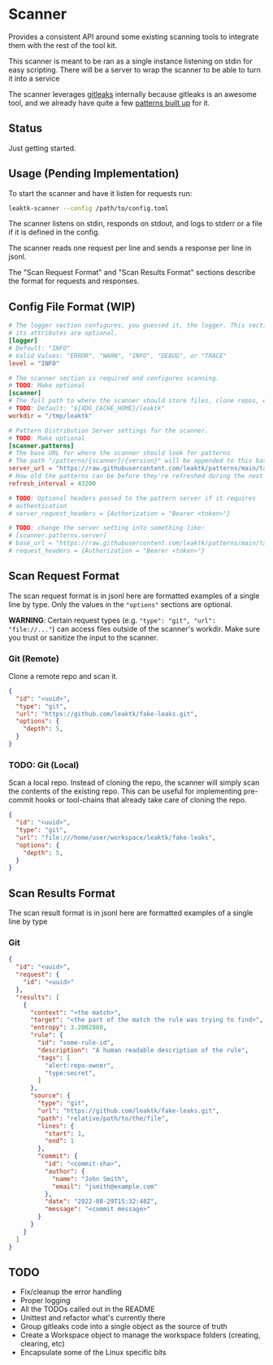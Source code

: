 # Scanner

Provides a consistent API around some existing scanning tools to integrate them
with the rest of the tool kit.

This scanner is meant to be ran as a single instance listening on stdin
for easy scripting. There will be a server to wrap the scanner to be able to
turn it into a service

The scanner leverages
[gitleaks](https://github.com/zricethezav/gitleaks)
internally because gitleaks is an awesome tool, and we already have quite a few
[patterns built up](https://github.com/leaktk/patterns)
for it.

## Status

Just getting started.

## Usage (Pending Implementation)

To start the scanner and have it listen for requests run:

```sh
leaktk-scanner --config /path/to/config.toml
```

The scanner listens on stdin, responds on stdout, and logs to stderr or a file
if it is defined in the config.

The scanner reads one request per line and sends a response per line in jsonl.

The "Scan Request Format" and "Scan Results Format" sections describe the
format for requests and responses.

## Config File Format (WIP)

```toml
# The logger section configures, you guessed it, the logger. This section and
# its attributes are optional.
[logger]
# Default: "INFO"
# Valid Values: "ERROR", "WARN", "INFO", "DEBUG", or "TRACE"
level = "INFO"

# The scanner section is required and configures scanning.
# TODO: Make optional
[scanner]
# The full path to where the scanner should store files, clone repos, etc
# TODO: Default: "${XDG_CACHE_HOME}/leaktk"
workdir = "/tmp/leaktk"

# Pattern Distribution Server settings for the scanner.
# TODO: Make optional
[scanner.patterns]
# The base URL for where the scanner should look for patterns
# The path "/patterns/{scanner}/{version}" will be appended to this base URL
server_url = "https://raw.githubusercontent.com/leaktk/patterns/main/target"
# How old the patterns can be before they're refreshed during the next scan.
refresh_interval = 43200

# TODO: Optional headers passed to the pattern server if it requires
# authentication
# server_request_headers = {Authorization = "Bearer <token>"}

# TODO: change the server setting into something like:
# [scanner.patterns.server]
# base_url = "https://raw.githubusercontent.com/leaktk/patterns/main/target"
# request_headers = {Authorization = "Bearer <token>"}
```

## Scan Request Format

The scan request format is in jsonl here are formatted examples of a single
line by type. Only the values in the `"options"` sections are optional.

**WARNING**: Certain request types (e.g. `"type": "git", "url": "file://..."`)
can access files outside of the scanner's workdir. Make sure you trust or
sanitize the input to the scanner.

### Git (Remote)

Clone a remote repo and scan it.

```json
{
  "id": "<uuid>",
  "type": "git",
  "url": "https://github.com/leaktk/fake-leaks.git",
  "options": {
    "depth": 5,
  }
}
```

### TODO: Git (Local)

Scan a local repo. Instead of cloning the repo, the scanner will simply
scan the contents of the existing repo. This can be useful for implementing
pre-commit hooks or tool-chains that already take care of cloning the repo.

```json
{
  "id": "<uuid>",
  "type": "git",
  "url": "file:///home/user/workspace/leaktk/fake-leaks",
  "options": {
    "depth": 5,
  }
}
```

## Scan Results Format

The scan result format is in jsonl here are formatted examples of a single
line by type

### Git

```json
{
  "id": "<uuid>",
  "request": {
    "id": "<uuid>"
  },
  "results": [
    {
      "context": "<the match>",
      "target": "<the part of the match the rule was trying to find>",
      "entropy": 3.2002888,
      "rule": {
        "id": "some-rule-id",
        "description": "A human readable description of the rule",
        "tags": [
          "alert:repo-owner",
          "type:secret",
        ]
      },
      "source": {
        "type": "git",
        "url": "https://github.com/leaktk/fake-leaks.git",
        "path": "relative/path/to/the/file",
        "lines": {
          "start": 1,
          "end": 1
        },
        "commit": {
          "id": "<commit-sha>",
          "author": {
            "name": "John Smith",
            "email": "jsmith@example.com"
          },
          "date": "2022-08-29T15:32:48Z",
          "message": "<commit message>"
        }
      }
    }
  ]
}
```

## TODO

* Fix/cleanup the error handling
* Proper logging
* All the TODOs called out in the README
* Unittest and refactor what's currently there
* Group gitleaks code into a single object as the source of truth
* Create a Workspace object to manage the workspace folders (creating, clearing, etc)
* Encapsulate some of the Linux specific bits
